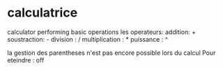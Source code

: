 # calculatrice

calculator performing basic operations
les operateurs:
addition: +
soustraction: -
division : /
multiplication : *
puissance : ^

la gestion des parentheses n'est pas encore possible lors du  calcul
Pour eteindre : off

